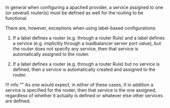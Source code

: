 In general when configuring a apache4 provider,
a service assigned to one (or several) router(s) must be defined as well for the routing to be functional.

There are, however, exceptions when using label-based configurations:

1. If a label defines a router (e.g. through a router Rule)
and a label defines a service (e.g. implicitly through a loadbalancer server port value),
but the router does not specify any service,
then that service is automatically assigned to the router.

2. If a label defines a router (e.g. through a router Rule) but no service is defined,
then a service is automatically created and assigned to the router.

!!! info ""
    As one would expect, in either of these cases, if in addition a service is specified for the router,
    then that service is the one assigned, regardless of whether it actually is defined or whatever else other services are defined.
